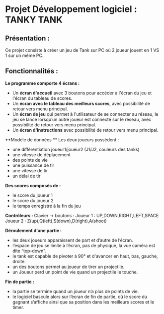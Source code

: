 ﻿# Projet Développement logiciel : TANKY TANK

## Présentation :

Ce projet consiste à créer un jeu de Tank sur PC où 2 joueur jouent en 1 VS 1 sur un même PC.

## Fonctionnalités :
**Le programme comporte 4 écrans :**
 - Un **écran d'accueil** avec 3 boutons pour accéder à l'écran du jeu et l'écran du tableau de scores.
 - Un **écran avec le tableau des meilleurs scores**, avec possibilité de retour vers menu principal.
 - Un **écran de jeu** qui permet à l'utilisateur de se connecter au réseau, le jeu se lance lorsqu’un autre joueur est connecté sur le réseau, avec possibilité de retour vers menu principal.
 - Un **écran d'instructions** avec possibilité de retour vers menu principal.

**Modèle de données **
Les deux joueurs possèdent :
 - une différentiation joueur1/joueur2 (J1/J2, couleurs des tanks)
 - une vitesse de déplacement
 - des points de vie
 - une puissance de tir
 - une vitesse de tir 
 - un délai de tir 

**Des scores composés de :**
 - le score du joueur 1
 - le score du joueur 2
 - le temps enregistré à la fin du jeu

**Contrôleurs :**
Clavier -> boutons :
Joueur 1 : UP,DOWN,RIGHT,LEFT,SPACE
Joueur 2 : Z(up),Q(left),S(down),D(right),A(shoot)

**Déroulement d’une partie :**  
 - les deux joueurs apparaissent de part et d’autre de l’écran.
 - l’espace de jeu se limite à l’écran, pas de physique, la vue caméra est dite “top-down”.
 - le tank est capable de pivoter à 90° et d'avancer en haut, bas, gauche, droite.
 - un des boutons permet au joueur de tirer un projectile. 
 - un Joueur perd un point de vie quand un projectile le touche.


**Fin de partie :**
 - la partie se termine quand un joueur n’a plus de points de vie.
 - le logiciel bascule alors sur l’écran de fin de partie, où le score du gagnant s’affiche ainsi que sa position dans les meilleurs scores et le timer.
